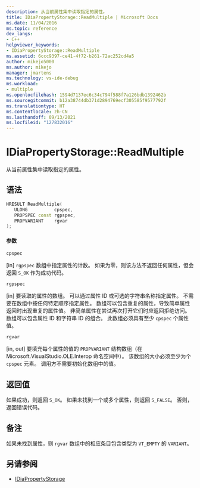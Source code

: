 ```yaml
---
description: 从当前属性集中读取指定的属性。
title: IDiaPropertyStorage::ReadMultiple | Microsoft Docs
ms.date: 11/04/2016
ms.topic: reference
dev_langs:
- C++
helpviewer_keywords:
- IDiaPropertyStorage::ReadMultiple
ms.assetid: 6ccc9397-ce41-4f72-b261-72ac252cd4a5
author: mikejo5000
ms.author: mikejo
manager: jmartens
ms.technology: vs-ide-debug
ms.workload:
- multiple
ms.openlocfilehash: 1594d7137ec6c34c794f588f7a126bdb1392462b
ms.sourcegitcommit: b12a38744db371d2894769ecf305585f9577792f
ms.translationtype: HT
ms.contentlocale: zh-CN
ms.lasthandoff: 09/13/2021
ms.locfileid: "127832016"
---
```

# <a name="idiapropertystoragereadmultiple"></a>IDiaPropertyStorage::ReadMultiple
从当前属性集中读取指定的属性。

## <a name="syntax"></a>语法

```C++
HRESULT ReadMultiple( 
   ULONG          cpspec,
   PROPSPEC const rgpspec,
   PROPVARIANT    rgvar
);
```

#### <a name="parameters"></a>参数
 `cpspec`

[in] `rgpspec` 数组中指定属性的计数。 如果为零，则该方法不返回任何属性，但会返回 `S_OK` 作为成功代码。

 `rgpspec`

[in] 要读取的属性的数组。 可以通过属性 ID 或可选的字符串名称指定属性。 不需要在数组中按任何特定顺序指定属性。 数组可以包含重复的属性，导致简单属性返回时出现重复的属性值。 非简单属性在尝试再次打开它们时应返回拒绝访问。 数组可以包含属性 ID 和字符串 ID 的组合。 此数组必须具有至少 `cpspec` 个属性值。

 `rgvar`

[in, out] 要填充每个属性的值的 `PROPVARIANT` 结构数组（在 Microsoft.VisualStudio.OLE.Interop 命名空间中）。 该数组的大小必须至少为个 `cpspec` 元素。 调用方不需要初始化数组中的值。

## <a name="return-value"></a>返回值
 如果成功，则返回 `S_OK`。 如果未找到一个或多个属性，则返回 `S_FALSE`。 否则，返回错误代码。

## <a name="remarks"></a>备注
 如果未找到属性，则 `rgvar` 数组中的相应条目包含类型为 `VT_EMPTY` 的 `VARIANT`。

## <a name="see-also"></a>另请参阅
- [IDiaPropertyStorage](../../debugger/debug-interface-access/idiapropertystorage.md)
